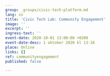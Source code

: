 ```yaml
---
group: _groups/civic-tech-platform.md
lang: sv
title: 'Civic Tech Lab: Community Engagement'
image: ''
excerpt: ''
ingress-text: ''
event-date: 2020-10-01 13:00:00 +0200
event-date-desc: 1 oktober 2020 kl 13-16
place: Online
links: []
ref: communityengagement
published: false

---
```

